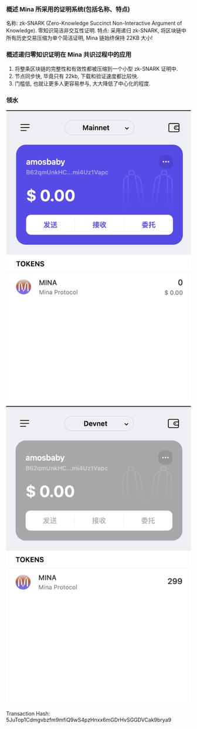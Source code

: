 ### 概述 Mina 所采用的证明系统(包括名称、特点)
 名称: zk-SNARK (Zero-Knowledge Succinct Non-Interactive Argument of Knowledge). 零知识简洁非交互性证明.
 特点: 采用递归 zk-SNARK, 将区块链中所有历史交易压缩为单个简洁证明, Mina 链始终保持 22KB 大小!

### 概述递归零知识证明在 Mina 共识过程中的应用
  1. 将整条区块链的完整性和有效性都被压缩到一个小型 zk-SNARK 证明中.
  2. 节点同步快, 毕竟只有 22kb, 下载和验证速度都比较快.
  3. 门槛低, 也就让更多人更容易参与, 大大降低了中心化的程度.


### 领水
![alt text](image-1.png)
![alt text](image.png)

Transaction Hash: 5JuTop1Cdmgvbzfm9mfiQ9wS4pzHnxx6mGDrHvSGGDVCak9brya9
